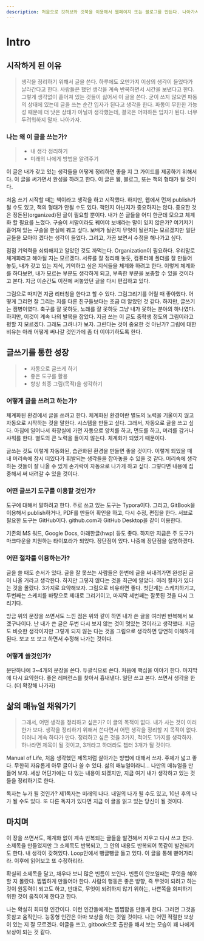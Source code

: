 ```yaml
---
description: 처음으로 깃허브와 깃북을 이용해서 웹페이지 또는 블로그를 만든다. 나아가서는 책수준의 완성도가 있었으면 좋겠다.
---
```


# Intro

## 시작하게 된 이유

> 생각을 정리하기 위해서 글을 쓴다. 하루에도 오만가지 이상의 생각이 들었다가 날라간다고 한다. 사람들은 했던 생각을 계속 반복하면서 시간을 보낸다고 한다. 그렇게 생각없이 흩어져 있는 것들이 싫어서 이 글을 쓴다. 굳이 쓰지 않으면 파동의 상태에 있는데 글을 쓰는 순간 입자가 된다고 생각을 한다. 파동이 무한한 가능성 때문에 더 낫은 상태가 아닐까 생각했는데, 결국은 어떠하든 입자가 된다. 너무 두려워하지 말자. 나아가자.

### 나는 왜  이 글을 쓰는가?

> * 내 생각 정리하기
> * 미래의 나에게 방법을 알려주기

이 글은 내가 갖고 있는 생각들을 어떻게 정리하면 좋을 지 그 가이드를 제공하기 위해서다. 이 글을 써가면서 완성을 하려고 한다. 이 글은 웹, 블로그, 또는 책의 형태가 될 것이다.

처음 쓰기 시작할 때는 책이라고 생각을 하고 시작했다. 하지만, 웹에서 먼저 publish가 될 수도 있고, 책의 형태가 안될 수도 있다. 책인지 아닌지가 중요하지는 않다. 중요한 것은 정돈된\(organized\)된 글이 필요할 뿐이다. 내가 쓴 글들을 어디 한군데 모으고 체계화 할 필요를 느꼈다. 구슬이 서말이라도 꿰어야 보배라는 말이 있지 않은가? 여기저기 흩어져 있는 구슬을 한실에 꿰고 싶다. 보배가 될런지 무엇이 될런지는 모르겠지만 일단 글들을 모아야 겠다는 생각이 들었다. 그리고, 가끔 보면서 수정을 해나가고 싶다.

점점 기억력을 쇠퇴해지고 알았던 것도 까먹는다. Organization이 필요하다. 우리말로 체계화라고 해야될 지는 모르겠다. 서류를 잘 정리해 놓듯, 컴퓨터에 폴더를 잘 만들어 놓듯, 내가 갖고 있는 지식, 기억하고 싶은 지식들을 체계화 하려고 한다. 이렇게 체계화를 하다보면, 내가 모르는 부분도 생각하게 되고, 부족한 부분을 보충할 수 있을 것이라고 본다. 지금 이순간도 이전에 써놓았던 글을 다시 편집하고 있다.

그림으로 따지면 지금 리터칭을 한다고 할 수 있다. 그림그리기를 어릴 때 좋아했다. 어떻게 그리면 잘 그리는 지를 다른 친구들보다는 조금 더 알았던 것 같다. 하지만, 글쓰기는 잼병이였다. 축구를 잘 못하듯, 노래를 잘 못하듯 그냥 내가 못하는 분야의 하나였다. 하지만, 이것이 계속 나의 발목을 잡았다. 지금 쓰는 이 글도 중학생 정도의 그림이라고 평할 지 모르겠다. 그래도 그려나가 보자. 그린다는 것이 중요한 것 아닌가? 그림에 대한 비유는 아래 어떻게 써나갈 것인가에 좀 더 이야기하도록 한다.

## 글쓰기를 통한 성장

> * 자동으로 글쓰게 하기
> * 좋은 도구를 활용
> * 항상 최종 그림\(목적\)을 생각하기

### 어떻게 글을 쓰려고 하는가?

체계화된 환경에서 글을 쓰려고 한다. 체계화된 환경이란 별도의 노력을 기울이지 않고 자동으로 시작하는 것을 말한다. 시스템을 만들고 싶다. 그래서, 자동으로 글을 쓰고 싶다. 아침에 일어나서 화장실에 가면 자동으로 양치를 하고, 면도를 하고, 머리를 감거나 샤워를 한다. 별도의 큰 노력을 들이지 않는다. 체계화가 되었기 때문이다.

글쓰는 것도 이렇게 자동화된, 습관화된 환경을 만들면 좋을 것이다. 이렇게 되었을 때 내 머리속에 잠시 떠있다가 휘발되는 생각들을 잡아놓을 수 있을 것 같다. 머리속에 생각하는 것들이 잘 나올 수 있게 손가락이 자동으로 나가게 하고 싶다. 그렇다면 내용에 집중해서 써 내려갈 수 있을 것이다.

### 어떤 글쓰기 도구를 이용할 것인가?

도구에 대해서 말하려고 한다. 주로 쓰고 있는 도구는 Typora이다. 그리고, GitBook을 이용해서 publish하거나, PDF를 만들어 확인을 하고, 다시 수정, 편집을 한다. 서브로 필요한 도구는 GitHub이다. github.com과 GitHub Desktop을 같이 이용한다.

기존의 MS 워드, Google Docs, 아래한글\(hwp\) 등도 좋다. 하지만 지금은 주 도구가 마크다운을 지원하는 타이포라가 되었다. 장단점이 있다. 나중에 장단점을 설명하겠다.

### 어떤 절차를 이용하는가?

글을 쓸 때도 순서가 있다. 글을 잘 못쓰는 사람들은 한번에 글을 써내려가면 완성된 글이 나올 거라고 생각한다. 하지만 그렇지 않다는 것을 최근에 알았다. 여러 절차가 있다는 것을 몰랐다. 3가지로 요약해보자. 그림으로 비유하면 좋다. 첫단계는 스케치하기고, 두번째는 스케치를 바탕으로 제대로 그리기이고, 마지막 세번째는 잘못된 것을 다시 그리기다.

방금 위의 문장을 쓰면서도 느낀 점은 위와 같이 하면 내가 쓴 글을 여러번 반복해서 보겠구나이다. 난 내가 쓴 글은 두번 다시 보지 않는 것이 멋있는 것이라고 생각했다. 지금도 비슷한 생각이지만 그렇게 되지 않는 다는 것을 그림으로 생각하면 당연히 이해하게 된다. 보고 또 보고 하면서 수정해 나가는 것이다.

### 어떻게 쓸것인가?

문단하나에 3~4개의 문장을 쓴다. 두괄식으로 쓴다. 처음에 핵심을 이야기 한다. 마지막에 다시 요약한다. 좋은 레퍼런스를 찾아서 흉내낸다. 일단 쓰고 본다. 쓰면서 생각을 한다. \(더 확장해 나가자\)

## 삶의 매뉴얼 채워가기

> 그래서, 어떤 생각을 정리하고 싶은가? 이 글의 목적이 없다. 내가 사는 것이 이러한가 보다. 생각을 정리하기 위해서 쓴다면서 어떤 생각을 정리할 지 목적이 없다. 이러니 계속 하다가 만다. 정리하고 싶은 것을 3가지, 적어도 1가지를 생각하자. 하나라면 제목이 될 것이고, 3개라고 하더라도 챕터 3개가 될 것이다.

Manual of Life, 처음 생각했던 제목처럼 살아가는 방법에 대해서 쓰자. 주제가 넓고 좋다. 무한히 자유롭게 아무 글이나 쓸 수 있다. 삶의 매뉴얼이라니... 나만의 매뉴얼을 만들어 보자. 세상 어딘가에는 다 있는 내용이 되겠지만, 지금 여기 내가 생각하고 있는 것들을 정리하기로 한다.

독자는 누가 될 것인가? 제1독자는 미래의 나다. 내일의 나가 될 수도 있고, 10년 후의 나가 될 수도 있다. 또 다른 독자가 있다면 지금 이 글을 읽고 있는 당신이 될 것이다.

## 마치며

이 장을 쓰면서도, 체계화 없이 계속 반복되는 글들을 발견해서 지우고 다시 쓰고 한다. 소제목을 만들었지만 그 소제목도 반복되고, 그 안의 내용도 반복되어 똑같이 발견되기도 한다. 내 생각이 갖혀있다. Loop안에서 뺑글뺑글 돌고 있다. 이 글을 통해 뻗어가리라. 이후에 읽어보고 또 수정하리라.

확실히 소제목을 달고, 채우다 보니 많은 빈틈이 보인다. 빈틈이 안보일때는 무엇을 해야할 지 몰랐다. 찝찝하게 만들어야 한다. 사람의 행동은 좋은 방향, 즉 무엇이 되려고 하는 것이 원동력이 되고도 하고, 반대로, 무엇이 되려하지 않기 위하는, 나쁜쪽을 회피하기 위한 것이 움직이게 한다고 한다.

나는 확실히 회피형 인간이다. 이런 인간들에게는 찝찝함을 만들게 한다. 그러면 그것을 못참고 움직인다. 능동형 인간은 아마 보상을 하는 것일 것이다. 나는 어떤 적절한 보상이 있는 지 잘 모르겠다. 이글을 쓰고, gitbook으로 출판을 해서 보는 모습이 꽤 나에게 보상이 되는 것 같다.

